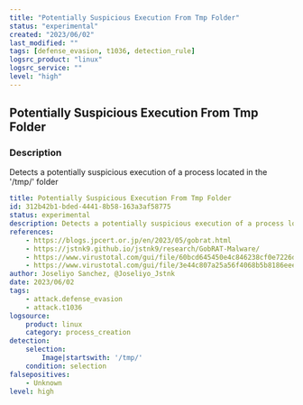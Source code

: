 ```yaml
---
title: "Potentially Suspicious Execution From Tmp Folder"
status: "experimental"
created: "2023/06/02"
last_modified: ""
tags: [defense_evasion, t1036, detection_rule]
logsrc_product: "linux"
logsrc_service: ""
level: "high"
---
```


## Potentially Suspicious Execution From Tmp Folder

### Description

Detects a potentially suspicious execution of a process located in the '/tmp/' folder

```yml
title: Potentially Suspicious Execution From Tmp Folder
id: 312b42b1-bded-4441-8b58-163a3af58775
status: experimental
description: Detects a potentially suspicious execution of a process located in the '/tmp/' folder
references:
    - https://blogs.jpcert.or.jp/en/2023/05/gobrat.html
    - https://jstnk9.github.io/jstnk9/research/GobRAT-Malware/
    - https://www.virustotal.com/gui/file/60bcd645450e4c846238cf0e7226dc40c84c96eba99f6b2cffcd0ab4a391c8b3/detection
    - https://www.virustotal.com/gui/file/3e44c807a25a56f4068b5b8186eee5002eed6f26d665a8b791c472ad154585d1/detection
author: Joseliyo Sanchez, @Joseliyo_Jstnk
date: 2023/06/02
tags:
    - attack.defense_evasion
    - attack.t1036
logsource:
    product: linux
    category: process_creation
detection:
    selection:
        Image|startswith: '/tmp/'
    condition: selection
falsepositives:
    - Unknown
level: high

```
